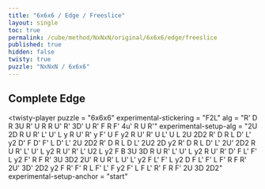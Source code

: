 ```yaml
---
title: "6x6x6 / Edge / Freeslice"
layout: single
toc: true
permalink: /cube/method/NxNxN/original/6x6x6/edge/freeslice
published: true
hidden: false
twisty: true
puzzle: "NxNxN / 6x6x6"
---
```

<span id="cube" puzzle="{{page.puzzle}}"></span>

<head>
  <base target="_blank">
</head>



## Complete Edge

<twisty-player
  puzzle                    = "6x6x6"
  experimental-stickering   = "F2L"
  alg                       = "R' D R 3U R' U R R U' R' 3D' U R' F R F' 4u' R U R'"
  experimental-setup-alg    = "2U 2D R U R' L' U' L y R U' R' y F' U F y2 R U' R' U L' U L 2U 2D2 R' D R L D' L' y2 D' F D' F' L D' L' 2U 2D2 R' D R L D L' 2U2 2D y2 R' D R L D' L' 2U' 2D2 R U R' L' U' L y2 R U' R' L' U2 L y2 F B 3U 3D R U R' L' U' L y2 R U' R' D' F L' F' L y2 F' R F R' 3U 3D2 2U' R U R' L U' L' y2 F L' F' L y2 D F L' F' L F' R F R' 2U' 3D' 2D2 y2 F R' F' R L F' L' F y2 F' L F L' R' F R F' 2U 3D 2D2"
  experimental-setup-anchor = "start"
></twisty-player>

